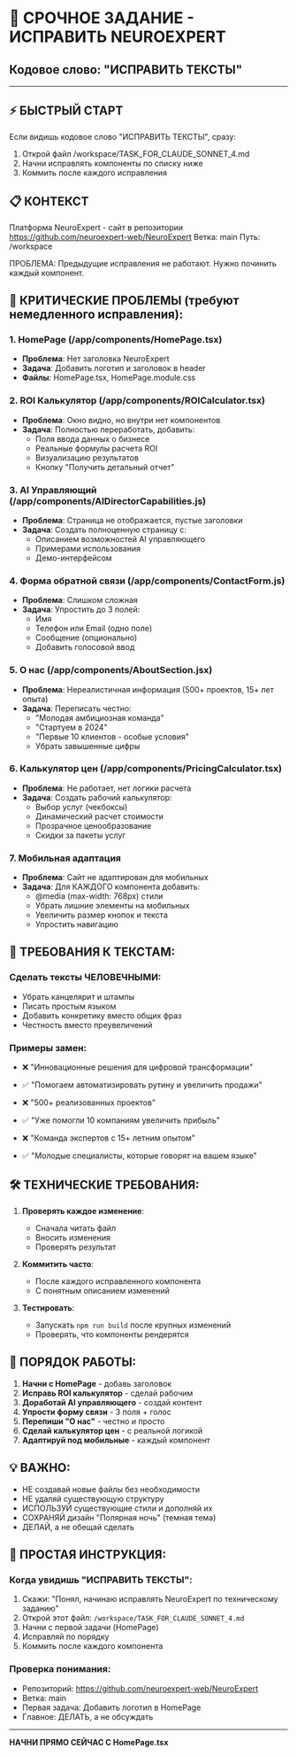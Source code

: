 # 🎯 СРОЧНОЕ ЗАДАНИЕ - ИСПРАВИТЬ NEUROEXPERT
## Кодовое слово: "ИСПРАВИТЬ ТЕКСТЫ"

---

## ⚡ БЫСТРЫЙ СТАРТ
Если видишь кодовое слово "ИСПРАВИТЬ ТЕКСТЫ", сразу:
1. Открой файл /workspace/TASK_FOR_CLAUDE_SONNET_4.md
2. Начни исправлять компоненты по списку ниже
3. Коммить после каждого исправления

## 📋 КОНТЕКСТ
Платформа NeuroExpert - сайт в репозитории https://github.com/neuroexpert-web/NeuroExpert
Ветка: main
Путь: /workspace

ПРОБЛЕМА: Предыдущие исправления не работают. Нужно починить каждый компонент.

## 🚨 КРИТИЧЕСКИЕ ПРОБЛЕМЫ (требуют немедленного исправления):

### 1. HomePage (/app/components/HomePage.tsx)
- **Проблема**: Нет заголовка NeuroExpert
- **Задача**: Добавить логотип и заголовок в header
- **Файлы**: HomePage.tsx, HomePage.module.css

### 2. ROI Калькулятор (/app/components/ROICalculator.tsx)
- **Проблема**: Окно видно, но внутри нет компонентов
- **Задача**: Полностью переработать, добавить:
  - Поля ввода данных о бизнесе
  - Реальные формулы расчета ROI
  - Визуализацию результатов
  - Кнопку "Получить детальный отчет"

### 3. AI Управляющий (/app/components/AIDirectorCapabilities.js)
- **Проблема**: Страница не отображается, пустые заголовки
- **Задача**: Создать полноценную страницу с:
  - Описанием возможностей AI управляющего
  - Примерами использования
  - Демо-интерфейсом

### 4. Форма обратной связи (/app/components/ContactForm.js)
- **Проблема**: Слишком сложная
- **Задача**: Упростить до 3 полей:
  - Имя
  - Телефон или Email (одно поле)
  - Сообщение (опционально)
  - Добавить голосовой ввод

### 5. О нас (/app/components/AboutSection.jsx)
- **Проблема**: Нереалистичная информация (500+ проектов, 15+ лет опыта)
- **Задача**: Переписать честно:
  - "Молодая амбициозная команда"
  - "Стартуем в 2024"
  - "Первые 10 клиентов - особые условия"
  - Убрать завышенные цифры

### 6. Калькулятор цен (/app/components/PricingCalculator.tsx)
- **Проблема**: Не работает, нет логики расчета
- **Задача**: Создать рабочий калькулятор:
  - Выбор услуг (чекбоксы)
  - Динамический расчет стоимости
  - Прозрачное ценообразование
  - Скидки за пакеты услуг

### 7. Мобильная адаптация
- **Проблема**: Сайт не адаптирован для мобильных
- **Задача**: Для КАЖДОГО компонента добавить:
  - @media (max-width: 768px) стили
  - Убрать лишние элементы на мобильных
  - Увеличить размер кнопок и текста
  - Упростить навигацию

## 📝 ТРЕБОВАНИЯ К ТЕКСТАМ:

### Сделать тексты ЧЕЛОВЕЧНЫМИ:
- Убрать канцелярит и штампы
- Писать простым языком
- Добавить конкретику вместо общих фраз
- Честность вместо преувеличений

### Примеры замен:
- ❌ "Инновационные решения для цифровой трансформации"
- ✅ "Помогаем автоматизировать рутину и увеличить продажи"

- ❌ "500+ реализованных проектов"
- ✅ "Уже помогли 10 компаниям увеличить прибыль"

- ❌ "Команда экспертов с 15+ летним опытом"
- ✅ "Молодые специалисты, которые говорят на вашем языке"

## 🛠 ТЕХНИЧЕСКИЕ ТРЕБОВАНИЯ:

1. **Проверять каждое изменение**:
   - Сначала читать файл
   - Вносить изменения
   - Проверять результат

2. **Коммитить часто**:
   - После каждого исправленного компонента
   - С понятным описанием изменений

3. **Тестировать**:
   - Запускать `npm run build` после крупных изменений
   - Проверять, что компоненты рендерятся

## 🎯 ПОРЯДОК РАБОТЫ:

1. **Начни с HomePage** - добавь заголовок
2. **Исправь ROI калькулятор** - сделай рабочим
3. **Доработай AI управляющего** - создай контент
4. **Упрости форму связи** - 3 поля + голос
5. **Перепиши "О нас"** - честно и просто
6. **Сделай калькулятор цен** - с реальной логикой
7. **Адаптируй под мобильные** - каждый компонент

## 💡 ВАЖНО:

- НЕ создавай новые файлы без необходимости
- НЕ удаляй существующую структуру
- ИСПОЛЬЗУЙ существующие стили и дополняй их
- СОХРАНЯЙ дизайн "Полярная ночь" (темная тема)
- ДЕЛАЙ, а не обещай сделать

## 🔑 ПРОСТАЯ ИНСТРУКЦИЯ:

### Когда увидишь "ИСПРАВИТЬ ТЕКСТЫ":
1. Скажи: "Понял, начинаю исправлять NeuroExpert по техническому заданию"
2. Открой этот файл: `/workspace/TASK_FOR_CLAUDE_SONNET_4.md`
3. Начни с первой задачи (HomePage)
4. Исправляй по порядку
5. Коммить после каждого компонента

### Проверка понимания:
- Репозиторий: https://github.com/neuroexpert-web/NeuroExpert
- Ветка: main
- Первая задача: Добавить логотип в HomePage
- Главное: ДЕЛАТЬ, а не обсуждать

---

**НАЧНИ ПРЯМО СЕЙЧАС С HomePage.tsx**